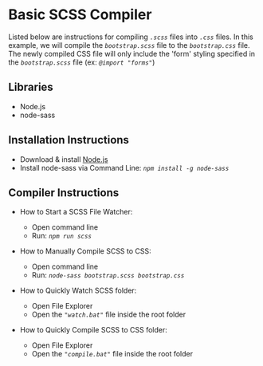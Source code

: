 # Basic SCSS Compiler

Listed below are instructions for compiling *```.scss```* files into *```.css```* files. In this example, we will compile the *```bootstrap.scss```* file to the *```bootstrap.css```* file. The newly compiled CSS file will only include the 'form' styling specified in the *```bootstrap.scss```* file (ex: *```@import "forms"```*)

## Libraries

 - Node.js
 - node-sass

## Installation Instructions

 - Download & install [Node.js](https://nodejs.org/en/download/)
 - Install node-sass via Command Line: *```npm install -g node-sass```*

## Compiler Instructions

 - How to Start a SCSS File Watcher:
   - Open command line
   - Run: *```npm run scss```*

 - How to Manually Compile SCSS to CSS:
   - Open command line
   - Run: *```node-sass bootstrap.scss bootstrap.css```*

 - How to Quickly Watch SCSS folder:
   - Open File Explorer
   - Open the *```"watch.bat"```* file inside the root folder

 - How to Quickly Compile SCSS to CSS folder:
   - Open File Explorer
   - Open the *```"compile.bat"```* file inside the root folder
